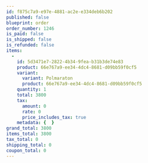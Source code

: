 ```yaml
---
id: f875c7a9-e97e-4881-ac2e-e334deb6b202
published: false
blueprint: order
order_number: 1246
is_paid: false
is_shipped: false
is_refunded: false
items:
  -
    id: 5d3471e7-2822-4b34-9fea-b31b3de74e83
    product: 66e767a9-ee34-4dc4-8681-d09bb59f0cf5
    variant:
      variant: Polmaraton
      product: 66e767a9-ee34-4dc4-8681-d09bb59f0cf5
    quantity: 1
    total: 3800
    tax:
      amount: 0
      rate: 0
      price_includes_tax: true
    metadata: {  }
grand_total: 3800
items_total: 3800
tax_total: 0
shipping_total: 0
coupon_total: 0
---
```

